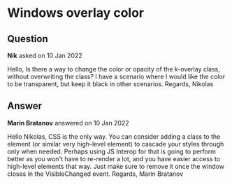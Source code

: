 # Windows overlay color

## Question

**Nik** asked on 10 Jan 2022

Hello, Is there a way to change the color or opacity of the k-overlay class, without overwriting the class? I have a scenario where I would like the color to be transparent, but keep it black in other scenarios. Regards, Nikolas

## Answer

**Marin Bratanov** answered on 10 Jan 2022

Hello Nikolas, CSS is the only way. You can consider adding a class to the <body> element (or similar very high-level element) to cascade your styles through only when needed. Perhaps using JS Interop for that is going to perform better as you won't have to re-render a lot, and you have easier access to high-level elements that way. Just make sure to remove it once the window closes in the VisibleChanged event. Regards, Marin Bratanov
